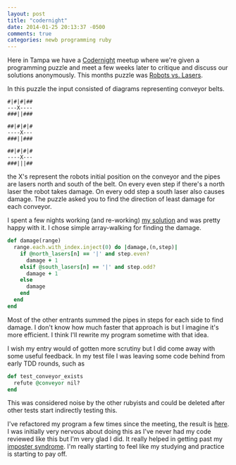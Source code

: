```yaml
---
layout: post
title: "codernight"
date: 2014-01-25 20:13:37 -0500
comments: true
categories: newb programming ruby
---
```


Here in Tampa we have a [Codernight](http://www.meetup.com/codernight)
meetup where we're given a programming puzzle and meet a few weeks later
to critique and discuss our solutions anonymously. This months puzzle was
[Robots vs. Lasers](http://www.puzzlenode.com/puzzles/4-robots-vs-lasers).

In this puzzle the input consisted of diagrams representing conveyor belts.

``` text sample-input.txt
#|#|#|##
---X----
###||###

##|#|#|#
----X---
###||###

##|#|#|#
----X---
###|||##
```
the X's represent the robots initial position on the conveyor and the pipes
are lasers north and south of the belt. On every even step if there's a north
laser the robot takes damage. On every odd step a south laser also causes damage.
The puzzle asked you to find the direction of least damage for each conveyor.

I spent a few nights working (and re-working) [my solution](https://github.com/TampaRuby/tampa-coder-night-012/tree/master/006)
and was pretty happy with it. I chose simple array-walking for finding the damage.

``` ruby robots_vs_lasers.rb
def damage(range)
  range.each.with_index.inject(0) do |damage,(n,step)|
    if @north_lasers[n] == '|' and step.even?
      damage + 1
    elsif @south_lasers[n] == '|' and step.odd?
      damage + 1
    else
      damage
    end
  end
end
```
Most of the other entrants summed the pipes in steps for each side to find damage.
I don't know how much faster that approach is but I imagine it's more efficient.
I think I'll rewrite my program sometime with that idea.

I wish my entry would of gotten more scrutiny but I did come away with some useful
feedback. In my test file I was leaving some code behind from early TDD rounds,
such as

``` ruby robots_vs_lasers_test.rb
def test_conveyor_exists
  refute @conveyor nil?
end
```
This was considered noise by the other rubyists and could be deleted after
other tests start indirectly testing this.

I've refactored my program a few times since the meeting, the result is
[here](https://github.com/dave-maldonado/robots_vs_lasers). I was initially
very nervous about doing this as I've never had my code reviewed like this
but I'm very glad I did. It really helped in getting past my
[imposter syndrome](http://en.wikipedia.org/wiki/Imposter_syndrome). I'm really
starting to feel like my studying and practice is starting to pay off.
